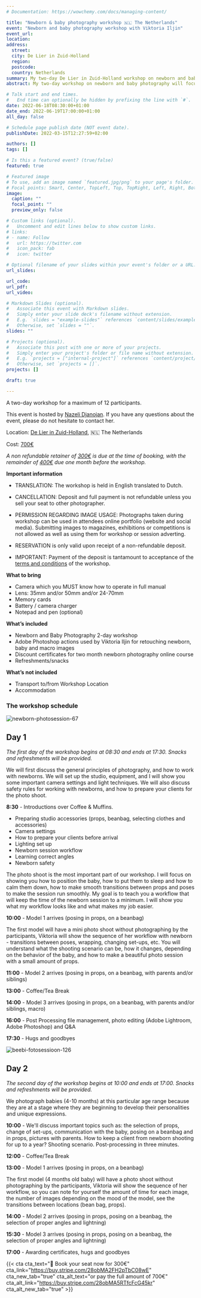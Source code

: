 ```yaml
---
# Documentation: https://wowchemy.com/docs/managing-content/

title: "Newborn & baby photography workshop 🇳🇱 The Netherlands"
event: "Newborn and baby photography workshop with Viktoria Iljin"
event_url:
location:
address:
  street:
  city: De Lier in Zuid-Holland
  region:
  postcode:
  country: Netherlands
summary: My two-day De Lier in Zuid-Holland workshop on newborn and baby photography will focus on posing newborns, photographing babies, lighting, equipment and settings, shooting angles, wrapping, using props, editing workflows, and more. 
abstract: My two-day workshop on newborn and baby photography will focus on posing newborns, photographing babies, lighting, equipment and settings, shooting angles, wrapping, using props, editing workflows, and more. After the workshop, you will be able to plan photo sessions scenarios, perfect newborn poses, and be inspired with new ideas. You will learn how to make the most of an hour for a photo session of a baby up to one year old, with a variety of props. The workshop is suitable for both beginners and experienced photographers.

# Talk start and end times.
#   End time can optionally be hidden by prefixing the line with `#`.
date: 2022-06-18T08:30:00+01:00
date_end: 2022-06-19T17:00:00+01:00
all_day: false

# Schedule page publish date (NOT event date).
publishDate: 2022-03-15T12:27:59+02:00

authors: []
tags: []

# Is this a featured event? (true/false)
featured: true

# Featured image
# To use, add an image named `featured.jpg/png` to your page's folder. 
# Focal points: Smart, Center, TopLeft, Top, TopRight, Left, Right, BottomLeft, Bottom, BottomRight.
image:
  caption: ""
  focal_point: ""
  preview_only: false

# Custom links (optional).
#   Uncomment and edit lines below to show custom links.
# links:
# - name: Follow
#   url: https://twitter.com
#   icon_pack: fab
#   icon: twitter

# Optional filename of your slides within your event's folder or a URL.
url_slides:

url_code:
url_pdf:
url_video:

# Markdown Slides (optional).
#   Associate this event with Markdown slides.
#   Simply enter your slide deck's filename without extension.
#   E.g. `slides = "example-slides"` references `content/slides/example-slides.md`.
#   Otherwise, set `slides = ""`.
slides: ""

# Projects (optional).
#   Associate this post with one or more of your projects.
#   Simply enter your project's folder or file name without extension.
#   E.g. `projects = ["internal-project"]` references `content/project/deep-learning/index.md`.
#   Otherwise, set `projects = []`.
projects: []

draft: true

---
```

A two-day workshop for a maximum of 12 participants. 

This event is hosted by [Nazeli Djanojan](https://www.instagram.com/by_lilit_fotografie/). If you have any questions about the event, please do not hesitate to contact her.

Location: [De Lier in Zuid-Holland](https://en.wikipedia.org/wiki/De_Lier), 🇳🇱 The Netherlands

Cost: [700€](https://buy.stripe.com/28obMA5RTfcFcG45kr)

_A non refundable retainer of [300€](https://buy.stripe.com/28obMA2FH2pTbC08wE) is due at the time of booking, with the remainder of [400€](https://buy.stripe.com/28o9EsfstaWp8pO3ch) due one month before the workshop._

**Important information**

- TRANSLATION: The workshop is held in English translated to Dutch. 

- CANCELLATION: Deposit and full payment is not refundable unless you sell your seat to other photographer.

- PERMISSION REGARDING IMAGE USAGE: Photographs taken during workshop can be used in attendees online portfolio (website and social media). Submitting images to magazines, exhibitions or competitions is not allowed as well as using them for workshop or session adverting.

- RESERVATION is only valid upon receipt of a non-refundable deposit.

- IMPORTANT: Payment of the deposit is tantamount to acceptance of the [terms and conditions](/en/workshops-tos/) of the workshop.

**What to bring**
- Camera which you MUST know how to operate in full manual 
- Lens: 35mm and/or 50mm and/or 24-70mm 
- Memory cards
- Battery / camera charger
- Notepad and pen (optional)

**What’s included**
- Newborn and Baby Photography 2-day workshop
- Adobe Photoshop actions used by Viktoria Iljin for retouching newborn, baby and macro images
- Discount certificates for two month newborn photography online course
- Refreshments/snacks

**What’s not included**
- Transport to/from Workshop Location
- Accommodation

### The workshop schedule

![newborn-photosession-67](https://www.vastsündinu.ee/en/project/newborn/newborn-photosession-67.jpg)

## Day 1 

_The first day of the workshop begins at 08:30 and ends at 17:30. Snacks and refreshments will be provided._

We will first discuss the general principles of photography, and how to work with newborns. We will set up the studio, equipment, and I will show you some important camera settings and light techniques. We will also discuss safety rules for working with newborns, and how to prepare your clients for the photo shoot.

**8:30** - Introductions over Coffee & Muffins. 

- Preparing studio accessories (props, beanbag, selecting clothes and accessories)
- Camera settings
- How to prepare your clients before arrival
- Lighting set up
- Newborn session workflow
- Learning correct angles
- Newborn safety

The photo shoot is the most important part of our workshop. I will focus on showing you how to position the baby, how to put them to sleep and how to calm them down, how to make smooth transitions between props and poses to make the session run smoothly. My goal is to teach you a workflow that will keep the time of the newborn session to a minimum. I will show you what my workflow looks like and what makes my job easier. 

**10:00** - Model 1 arrives (posing in props, on a beanbag)

The first model will have a mini photo shoot without photographing by the participants, Viktoria will show the sequence of her workflow with newborn - transitions between poses, wrapping, changing set-ups, etc. You will understand what the shooting scenario can be, how it changes, depending on the behavior of the baby, and how to make a beautiful photo session with a small amount of props.

**11:00** - Model 2 arrives (posing in props, on a beanbag, with parents and/or siblings)

**13:00** - Coffee/Tea Break

**14:00** - Model 3 arrives (posing in props, on a beanbag, with parents and/or siblings, macro)

**16:00** - Post Processing file management, photo editing (Adobe Lightroom, Adobe Photoshop) and Q&A 

**17:30** - Hugs and goodbyes


![beebi-fotosessioon-126](https://www.vastsündinu.ee/en/project/babies/beebi-fotosessioon-126.jpg)

## Day 2

_The second day of the workshop begins at 10:00 and ends at 17:00. Snacks and refreshments will be provided._

We photograph babies (4-10 months) at this particular age range because they are at a stage where they are beginning to develop their personalities and unique expressions.

**10:00** - We'll discuss important topics such as: the selection of props, change of set-ups, communication with the baby, posing on a beanbag and in props, pictures with parents. How to keep a client from newborn shooting for up to a year? Shooting scenario. Post-processing in three minutes.

**12:00** - Coffee/Tea Break

**13:00** - Model 1 arrives (posing in props, on a beanbag)

The first model (4 months old baby) will have a photo shoot without photographing by the participants, Viktoria will show the sequence of her workflow, so you can note for yourself the amount of time for each image, the number of images depending on the mood of the model, see the transitions between locations (bean bag, props).

**14:00** - Model 2 arrives (posing in props, posing on a beanbag, the selection of proper angles and lightning)

**15:30** - Model 3 arrives (posing in props, posing on a beanbag, the selection of proper angles and lightning)

**17:00** - Awarding certificates, hugs and goodbyes


{{< cta cta_text="💛 Book your seat now for 300€" cta_link="https://buy.stripe.com/28obMA2FH2pTbC08wE" cta_new_tab="true" cta_alt_text="or pay the full amount of 700€" cta_alt_link="https://buy.stripe.com/28obMA5RTfcFcG45kr" cta_alt_new_tab="true" >}}